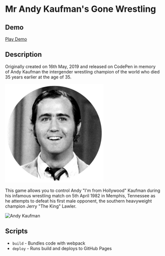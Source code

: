 # Mr Andy Kaufman's Gone Wrestling

## Demo

[Play Demo](https://stevemeredith.com/andy-kaufman-wrestling-game)

## Description

Originally created on 16th May, 2019 and released on CodePen in memory of Andy Kaufman the intergender wrestling champion of the world who died 35 years earlier at the age of 35.

<img src="https://github.com/Steveeeie/andy-kaufman-wrestling-game/blob/master/README-andy.png?raw=true" alt="Andy Kaufman" width="320px" />

This game allows you to control Andy "I'm from Hollywood" Kaufman during his infamous wrestling match on 5th April 1982 in Memphis, Tennessee as he attempts to defeat his first male opponent, the southern heavyweight champion Jerry "The King" Lawler.

<img src="https://github.com/Steveeeie/andy-kaufman-wrestling-game/blob/master/README-gif.gif?raw=true" alt="Andy Kaufman" width="640px" />

## Scripts

- `build` - Bundles code with webpack
- `deploy` - Runs build and deploys to GitHub Pages
